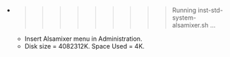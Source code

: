 * >>>>>>>>> Running inst-std-system-alsamixer.sh ...
  * Insert Alsamixer menu in Administration.
  * Disk size = 4082312K. Space Used = 4K.
